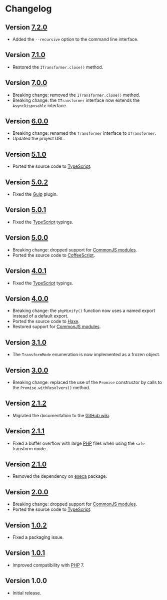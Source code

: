 # Changelog

## Version [7.2.0](https://github.com/cedx/php-minifier.js/compare/v7.1.0...v7.2.0)
- Added the `--recursive` option to the command line interface.

## Version [7.1.0](https://github.com/cedx/php-minifier.js/compare/v7.0.0...v7.1.0)
- Restored the `ITransformer.close()` method.

## Version [7.0.0](https://github.com/cedx/php-minifier.js/compare/v6.0.0...v7.0.0)
- Breaking change: removed the `ITransformer.close()` method.
- Breaking change: the `ITransformer` interface now extends the `AsyncDisposable` interface.

## Version [6.0.0](https://github.com/cedx/php-minifier.js/compare/v5.1.0...v6.0.0)
- Breaking change: renamed the `Transformer` interface to `ITransformer`.
- Updated the project URL.

## Version [5.1.0](https://github.com/cedx/php-minifier.js/compare/v5.0.2...v5.1.0)
- Ported the source code to [TypeScript](https://www.typescriptlang.org).

## Version [5.0.2](https://github.com/cedx/php-minifier.js/compare/v5.0.1...v5.0.2)
- Fixed the [Gulp](https://gulpjs.com) plugin.

## Version [5.0.1](https://github.com/cedx/php-minifier.js/compare/v5.0.0...v5.0.1)
- Fixed the [TypeScript](https://www.typescriptlang.org) typings.

## Version [5.0.0](https://github.com/cedx/php-minifier.js/compare/v4.0.1...v5.0.0)
- Breaking change: dropped support for [CommonJS modules](https://nodejs.org/api/modules.html).
- Ported the source code to [CoffeeScript](https://coffeescript.org).

## Version [4.0.1](https://github.com/cedx/php-minifier.js/compare/v4.0.0...v4.0.1)
- Fixed the [TypeScript](https://www.typescriptlang.org) typings.

## Version [4.0.0](https://github.com/cedx/php-minifier.js/compare/v3.1.0...v4.0.0)
- Breaking change: the `phpMinify()` function now uses a named export instead of a default export.
- Ported the source code to [Haxe](https://haxe.org).
- Restored support for [CommonJS modules](https://nodejs.org/api/modules.html).

## Version [3.1.0](https://github.com/cedx/php-minifier.js/compare/v3.0.0...v3.1.0)
- The `TransformMode` enumeration is now implemented as a frozen object.

## Version [3.0.0](https://github.com/cedx/php-minifier.js/compare/v2.1.2...v3.0.0)
- Breaking change: replaced the use of the `Promise` constructor by calls to the `Promise.withResolvers()` method.

## Version [2.1.2](https://github.com/cedx/php-minifier.js/compare/v2.1.1...v2.1.2)
- Migrated the documentation to the [GitHub wiki](https://github.com/cedx/php-minifier.js/wiki).

## Version [2.1.1](https://github.com/cedx/php-minifier.js/compare/v2.1.0...v2.1.1)
- Fixed a buffer overflow with large [PHP](https://www.php.net) files when using the `safe` transform mode. 

## Version [2.1.0](https://github.com/cedx/php-minifier.js/compare/v2.0.0...v2.1.0)
- Removed the dependency on [execa](https://www.npmjs.com/package/execa) package.

## Version [2.0.0](https://github.com/cedx/php-minifier.js/compare/v1.0.2...v2.0.0)
- Breaking change: dropped support for [CommonJS modules](https://nodejs.org/api/modules.html).
- Ported the source code to [TypeScript](https://www.typescriptlang.org).

## Version [1.0.2](https://github.com/cedx/php-minifier.js/compare/v1.0.1...v1.0.2)
- Fixed a packaging issue.

## Version [1.0.1](https://github.com/cedx/php-minifier.js/compare/v1.0.0...v1.0.1)
- Improved compatibility with [PHP](https://www.php.net) 7.

## Version 1.0.0
- Initial release.
